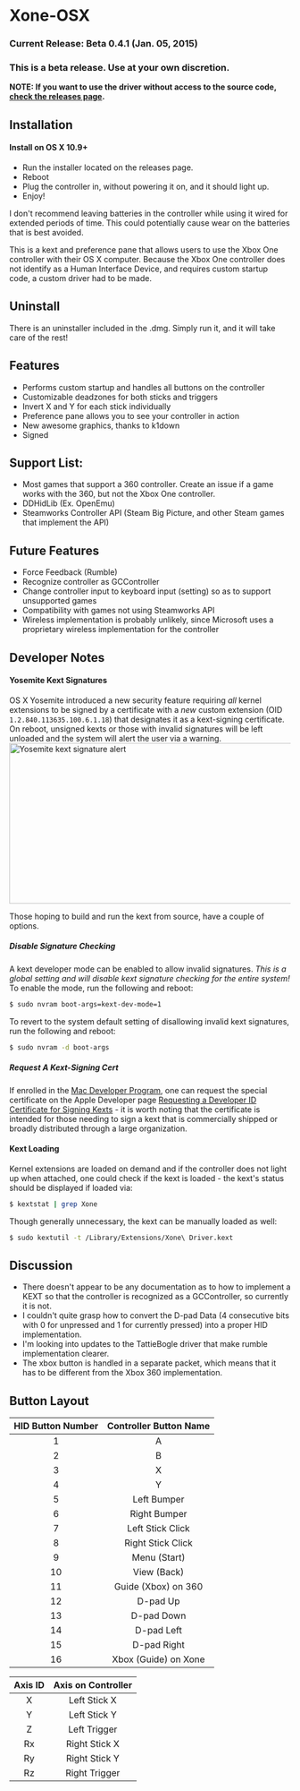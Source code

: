 Xone-OSX
========

### Current Release: Beta 0.4.1 (Jan. 05, 2015)

### This is a beta release. Use at your own discretion.

**NOTE: If you want to use the driver without access to the source code, [check the releases page](https://github.com/FranticRain/Xone-OSX/releases/latest).**

## Installation

#### Install on OS X 10.9+
 - Run the installer located on the releases page.
 - Reboot
 - Plug the controller in, without powering it on, and it should light up.
 - Enjoy!

I don't recommend leaving batteries in the controller while using it wired for extended periods of time. This could potentially cause wear on the batteries that is best avoided.

This is a kext and preference pane that allows users to use the Xbox One controller with their OS X computer. Because the Xbox One controller does not identify as a Human Interface Device, and requires custom startup code, a custom driver had to be made.

## Uninstall

There is an uninstaller included in the .dmg. Simply run it, and it will take care of the rest!

## Features
 - Performs custom startup and handles all buttons on the controller
 - Customizable deadzones for both sticks and triggers
 - Invert X and Y for each stick individually
 - Preference pane allows you to see your controller in action
 - New awesome graphics, thanks to k1down
 - Signed

## Support List:
 - Most games that support a 360 controller. Create an issue if a game works with the 360, but not the Xbox One controller.
 - DDHidLib (Ex. OpenEmu)
 - Steamworks Controller API (Steam Big Picture, and other Steam games that implement the API)

## Future Features
 - Force Feedback (Rumble)
 - Recognize controller as GCController
 - Change controller input to keyboard input (setting) so as to support unsupported games
 - Compatibility with games not using Steamworks API
 - Wireless implementation is probably unlikely, since Microsoft uses a proprietary wireless implementation for the controller

## Developer Notes

#### Yosemite Kext Signatures
OS X Yosemite introduced a new security feature requiring _all_ kernel extensions to be signed by a certificate with a _new_ custom extension (OID `1.2.840.113635.100.6.1.18`) that designates it as a kext-signing certificate. On reboot, unsigned kexts or those with invalid signatures will be left unloaded and the system will alert the user via a warning.
<img src="http://i.imgur.com/huqvz6Y.png" width="532" height="287" alt="Yosemite kext signature alert">

Those hoping to build and run the kext from source, have a couple of options.

##### Disable Signature Checking
A kext developer mode can be enabled to allow invalid signatures. _This is a global setting and will disable kext signature checking for the entire system!_ To enable the mode, run the following and reboot:
```sh
$ sudo nvram boot-args=kext-dev-mode=1
```
To revert to the system default setting of disallowing invalid kext signatures, run the following and reboot:
```sh
$ sudo nvram -d boot-args
```

##### Request A Kext-Signing Cert
If enrolled in the [Mac Developer Program](https://developer.apple.com/programs/mac/), one can request the special certificate on the Apple Developer page [Requesting a Developer ID Certificate for Signing Kexts](https://developer.apple.com/contact/kext/) - it is worth noting that the certificate is intended for those needing to sign a kext that is commercially shipped or broadly distributed through a large organization.

#### Kext Loading
Kernel extensions are loaded on demand and if the controller does not light up when attached, one could check if the kext is loaded - the kext's status should be displayed if loaded via:
```sh
$ kextstat | grep Xone
```

Though generally unnecessary, the kext can be manually loaded as well:
```sh
$ sudo kextutil -t /Library/Extensions/Xone\ Driver.kext
```

## Discussion
 - There doesn't appear to be any documentation as to how to implement a KEXT so that the controller is recognized as a GCController, so currently it is not.
 - I couldn't quite grasp how to convert the D-pad Data (4 consecutive bits with 0 for unpressed and 1 for currently pressed) into a proper HID implementation.
 - I'm looking into updates to the TattieBogle driver that make rumble implementation clearer.
 - The xbox button is handled in a separate packet, which means that it has to be different from the Xbox 360 implementation.

## Button Layout
| HID Button Number | Controller Button Name |
|:-----------------:|:----------------------:|
| 1                 | A                      |
| 2                 | B                      |
| 3                 | X                      |
| 4                 | Y                      |
| 5                 | Left Bumper            |
| 6                 | Right Bumper           |
| 7                 | Left Stick Click       |
| 8                 | Right Stick Click      |
| 9                 | Menu (Start)           |
| 10                | View (Back)            |
| 11                | Guide (Xbox) on 360    |
| 12                | D-pad Up               |
| 13                | D-pad Down             |
| 14                | D-pad Left             |
| 15                | D-pad Right            |
| 16                | Xbox (Guide) on Xone   |

| Axis ID           | Axis on Controller     |
|:-----------------:|:----------------------:|
| X                 | Left Stick X           |
| Y                 | Left Stick Y           |
| Z                 | Left Trigger           |
| Rx                | Right Stick X          |
| Ry                | Right Stick Y          |
| Rz                | Right Trigger          |
